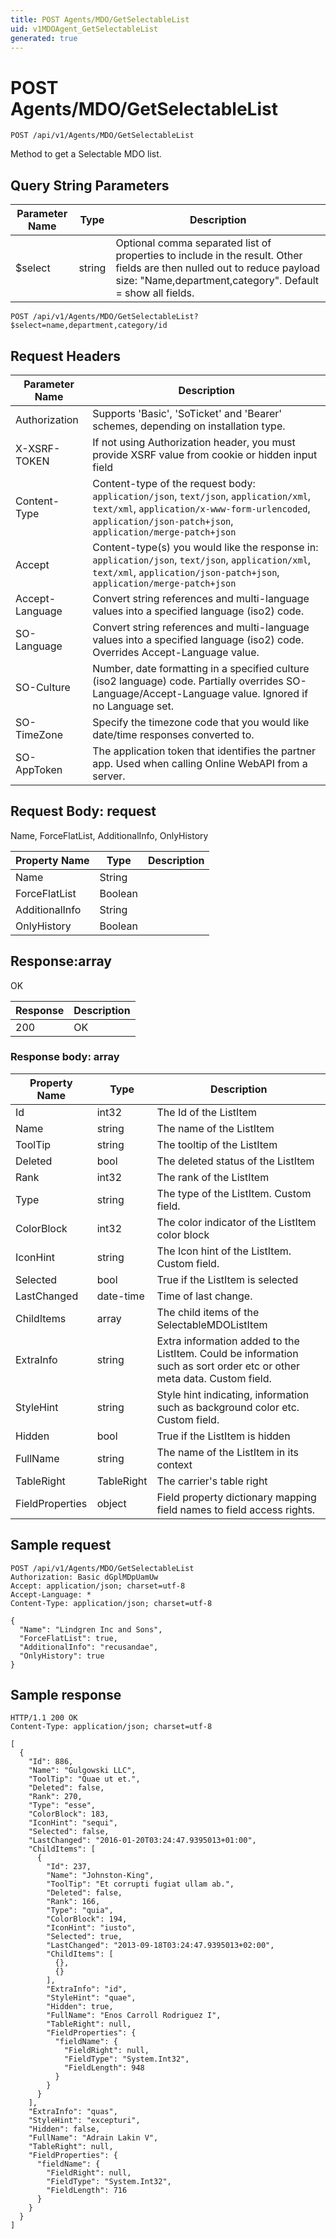 ```yaml
---
title: POST Agents/MDO/GetSelectableList
uid: v1MDOAgent_GetSelectableList
generated: true
---
```


# POST Agents/MDO/GetSelectableList

```http
POST /api/v1/Agents/MDO/GetSelectableList
```

Method to get a Selectable MDO list.







## Query String Parameters

| Parameter Name | Type |  Description |
|----------------|------|--------------|
| $select | string |  Optional comma separated list of properties to include in the result. Other fields are then nulled out to reduce payload size: "Name,department,category". Default = show all fields. |

```http
POST /api/v1/Agents/MDO/GetSelectableList?$select=name,department,category/id
```


## Request Headers

| Parameter Name | Description |
|----------------|-------------|
| Authorization  | Supports 'Basic', 'SoTicket' and 'Bearer' schemes, depending on installation type. |
| X-XSRF-TOKEN   | If not using Authorization header, you must provide XSRF value from cookie or hidden input field |
| Content-Type | Content-type of the request body: `application/json`, `text/json`, `application/xml`, `text/xml`, `application/x-www-form-urlencoded`, `application/json-patch+json`, `application/merge-patch+json` |
| Accept         | Content-type(s) you would like the response in: `application/json`, `text/json`, `application/xml`, `text/xml`, `application/json-patch+json`, `application/merge-patch+json` |
| Accept-Language | Convert string references and multi-language values into a specified language (iso2) code. |
| SO-Language | Convert string references and multi-language values into a specified language (iso2) code. Overrides Accept-Language value. |
| SO-Culture | Number, date formatting in a specified culture (iso2 language) code. Partially overrides SO-Language/Accept-Language value. Ignored if no Language set. |
| SO-TimeZone | Specify the timezone code that you would like date/time responses converted to. |
| SO-AppToken | The application token that identifies the partner app. Used when calling Online WebAPI from a server. |

## Request Body: request 

Name, ForceFlatList, AdditionalInfo, OnlyHistory 

| Property Name | Type |  Description |
|----------------|------|--------------|
| Name | String |  |
| ForceFlatList | Boolean |  |
| AdditionalInfo | String |  |
| OnlyHistory | Boolean |  |

## Response:array

OK

| Response | Description |
|----------------|-------------|
| 200 | OK |

### Response body: array

| Property Name | Type |  Description |
|----------------|------|--------------|
| Id | int32 | The Id of the ListItem |
| Name | string | The name of the ListItem |
| ToolTip | string | The tooltip of the ListItem |
| Deleted | bool | The deleted status of the ListItem |
| Rank | int32 | The rank of the ListItem |
| Type | string | The type of the ListItem. Custom field. |
| ColorBlock | int32 | The color indicator of the ListItem color block |
| IconHint | string | The Icon hint of the ListItem. Custom field. |
| Selected | bool | True if the ListItem is selected |
| LastChanged | date-time | Time of last change. |
| ChildItems | array | The child items of the SelectableMDOListItem |
| ExtraInfo | string | Extra information added to the ListItem. Could be information such as sort order etc or other meta data. Custom field. |
| StyleHint | string | Style hint indicating, information such as background color etc. Custom field. |
| Hidden | bool | True if the ListItem is hidden |
| FullName | string | The name of the ListItem in its context |
| TableRight | TableRight | The carrier's table right |
| FieldProperties | object | Field property dictionary mapping field names to field access rights. |

## Sample request

```http!
POST /api/v1/Agents/MDO/GetSelectableList
Authorization: Basic dGplMDpUamUw
Accept: application/json; charset=utf-8
Accept-Language: *
Content-Type: application/json; charset=utf-8

{
  "Name": "Lindgren Inc and Sons",
  "ForceFlatList": true,
  "AdditionalInfo": "recusandae",
  "OnlyHistory": true
}
```

## Sample response

```http_
HTTP/1.1 200 OK
Content-Type: application/json; charset=utf-8

[
  {
    "Id": 886,
    "Name": "Gulgowski LLC",
    "ToolTip": "Quae ut et.",
    "Deleted": false,
    "Rank": 270,
    "Type": "esse",
    "ColorBlock": 183,
    "IconHint": "sequi",
    "Selected": false,
    "LastChanged": "2016-01-20T03:24:47.9395013+01:00",
    "ChildItems": [
      {
        "Id": 237,
        "Name": "Johnston-King",
        "ToolTip": "Et corrupti fugiat ullam ab.",
        "Deleted": false,
        "Rank": 166,
        "Type": "quia",
        "ColorBlock": 194,
        "IconHint": "iusto",
        "Selected": true,
        "LastChanged": "2013-09-18T03:24:47.9395013+02:00",
        "ChildItems": [
          {},
          {}
        ],
        "ExtraInfo": "id",
        "StyleHint": "quae",
        "Hidden": true,
        "FullName": "Enos Carroll Rodriguez I",
        "TableRight": null,
        "FieldProperties": {
          "fieldName": {
            "FieldRight": null,
            "FieldType": "System.Int32",
            "FieldLength": 948
          }
        }
      }
    ],
    "ExtraInfo": "quas",
    "StyleHint": "excepturi",
    "Hidden": false,
    "FullName": "Adrain Lakin V",
    "TableRight": null,
    "FieldProperties": {
      "fieldName": {
        "FieldRight": null,
        "FieldType": "System.Int32",
        "FieldLength": 716
      }
    }
  }
]
```